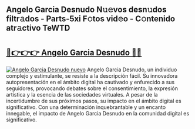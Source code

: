 ## Angelo Garcia Desnudo N𝚞𝚎vos desn𝚞dos filtr𝚊dos - Parts-5xi F𝚘tos vid𝚎o - C𝚘ntenido atr𝚊ctivo TeWTD

# <h2><a href="http://mb5rdr.tromn.icu/?c=Angelo+Garcia+Desnudo">🔗👉👉👉 Angelo Garcia Desnudo 🔗🔗</a></h2>

[![Angelo Garcia Desnudo nuevo](https://i.imgur.com/pEAQMta.gif)](http://mb5rdr.tromn.icu/?c=Angelo+Garcia+Desnudo)
Angelo Garcia Desnudo, un individuo complejo y estimulante, se resiste a la descripción fácil. Su innovadora autopresentación en el ámbito digital ha cautivado y enfurecido a sus seguidores, provocando debates sobre el consentimiento, la expresión artística y la esencia de las sociedades virtuales. A pesar de la incertidumbre de sus próximos pasos, su impacto en el ámbito digital es significativo. Con una determinación inquebrantable y un encanto innegable, el impacto de Angelo Garcia Desnudo en la comunidad digital es significativo.
